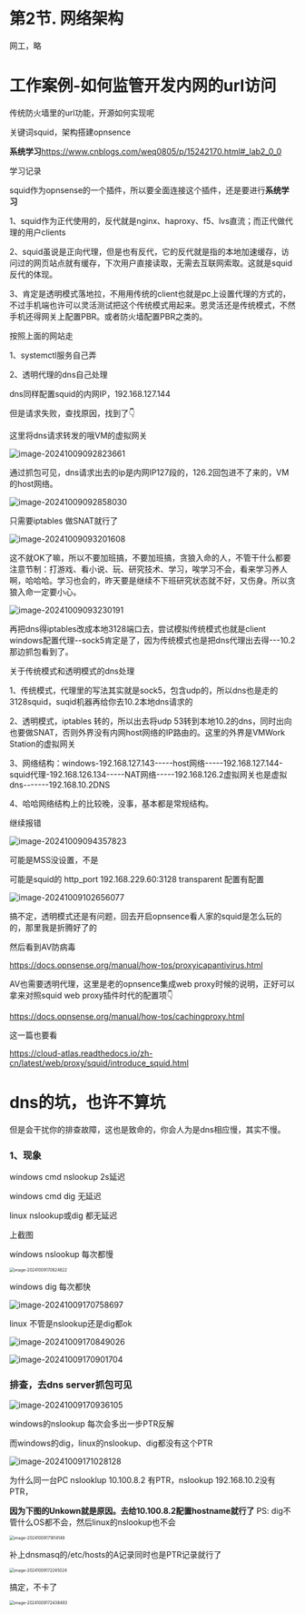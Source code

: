 # 第2节. 网络架构

网工，略





# 工作案例-如何监管开发内网的url访问



传统防火墙里的url功能，开源如何实现呢



关键词squid，架构搭建opnsence



**系统学习**https://www.cnblogs.com/weq0805/p/15242170.html#_lab2_0_0



学习记录



squid作为opnsense的一个插件，所以要全面连接这个插件，还是要进行**系统学习**

1、squid作为正代使用的，反代就是nginx、haproxy、f5、lvs直流；而正代做代理的用户clients

2、squid虽说是正向代理，但是也有反代，它的反代就是指的本地加速缓存，访问过的网页站点就有缓存，下次用户直接读取，无需去互联网索取。这就是squid反代的体现。

3、肯定是透明模式落地拉，不用用传统的client也就是pc上设置代理的方式的，不过手机端也许可以灵活测试把这个传统模式用起来。恩灵活还是传统模式，不然手机还得网关上配置PBR。或者防火墙配置PBR之类的。







按照上面的网站走

1、systemctl服务自己弄





2、透明代理的dns自己处理

dns同样配置squid的内网IP，192.168.127.144

但是请求失败，查找原因，找到了👇



这里将dns请求转发的哦VM的虚拟网关

![image-20241009092823661](2-网络架构.assets/image-20241009092823661.png)



通过抓包可见，dns请求出去的ip是内网IP127段的，126.2回包进不了来的，VM的host网络。

![image-20241009092858030](2-网络架构.assets/image-20241009092858030.png)



只需要iptables 做SNAT就行了

![image-20241009093201608](2-网络架构.assets/image-20241009093201608.png)

这不就OK了嘛，所以不要加班搞，不要加班搞，贪狼入命的人，不管干什么都要注意节制：打游戏、看小说、玩、研究技术、学习，唉学习不会，看来学习养人啊，哈哈哈。学习也会的，昨天要是继续不下班研究状态就不好，又伤身。所以贪狼入命一定要小心。

![image-20241009093230191](2-网络架构.assets/image-20241009093230191.png)





再把dns得iptables改成本地3128端口去，尝试模拟传统模式也就是client windows配置代理--sock5肯定是了，因为传统模式也是把dns代理出去得---10.2那边抓包看到了。

关于传统模式和透明模式的dns处理

1、传统模式，代理里的写法其实就是sock5，包含udp的，所以dns也是走的3128squid，suqid机器再给你去10.2本地dns请求的

2、透明模式，iptables 转的，所以出去将udp 53转到本地10.2的dns，同时出向也要做SNAT，否则外界没有内网host网络的IP路由的。这里的外界是VMWork Station的虚拟网关

3、网络结构：windows-192.168.127.143-----host网络-----192.168.127.144-squid代理-192.168.126.134-----NAT网络-----192.168.126.2虚拟网关也是虚拟dns-------192.168.10.2DNS

4、哈哈网络结构上的比较晚，没事，基本都是常规结构。



继续报错

![image-20241009094357823](2-网络架构.assets/image-20241009094357823.png)

可能是MSS没设置，不是

可能是squid的 http_port 192.168.229.60:3128 transparent  配置有配置

![image-20241009102656077](2-网络架构.assets/image-20241009102656077.png)



搞不定，透明模式还是有问题，回去开启opnsence看人家的squid是怎么玩的的，那里我是折腾好了的



然后看到AV防病毒

https://docs.opnsense.org/manual/how-tos/proxyicapantivirus.html

AV也需要透明代理，这里是老的opnsence集成web proxy时候的说明，正好可以拿来对照squid web proxy插件时代的配置项👇

https://docs.opnsense.org/manual/how-tos/cachingproxy.html









这一篇也要看

https://cloud-atlas.readthedocs.io/zh-cn/latest/web/proxy/squid/introduce_squid.html











# dns的坑，也许不算坑

但是会干扰你的排查故障，这也是致命的，你会人为是dns相应慢，其实不慢。



### 1、现象

windows cmd  nslookup 2s延迟

windows cmd dig 无延迟



linux nslookup或dig 都无延迟



上截图

windows nslookup 每次都慢

<img src="2-网络架构.assets/image-20241009170624622.png" alt="image-20241009170624622" style="zoom:50%;" />

windows dig 每次都快

![image-20241009170758697](2-网络架构.assets/image-20241009170758697.png)



linux 不管是nslookup还是dig都ok

![image-20241009170849026](2-网络架构.assets/image-20241009170849026.png)



![image-20241009170901704](2-网络架构.assets/image-20241009170901704.png)



### 排查，去dns server抓包可见

![image-20241009170936105](2-网络架构.assets/image-20241009170936105.png)

windows的nslookup 每次会多出一步PTR反解

而windows的dig，linux的nslookup、dig都没有这个PTR

![image-20241009171028128](2-网络架构.assets/image-20241009171028128.png)





为什么同一台PC nslooklup  10.100.8.2 有PTR，nslookup  192.168.10.2没有PTR，

**因为下图的Unkown就是原因。去给10.100.8.2配置hostname就行了**   PS: dig不管什么OS都不会，然后linux的nslookup也不会

<img src="2-网络架构.assets/image-20241009171814148.png" alt="image-20241009171814148" style="zoom:50%;" />





补上dnsmasq的/etc/hosts的A记录同时也是PTR记录就行了

<img src="2-网络架构.assets/image-20241009172245024.png" alt="image-20241009172245024" style="zoom:50%;" />





搞定，不卡了

<img src="2-网络架构.assets/image-20241009172438493.png" alt="image-20241009172438493" style="zoom:50%;" />














